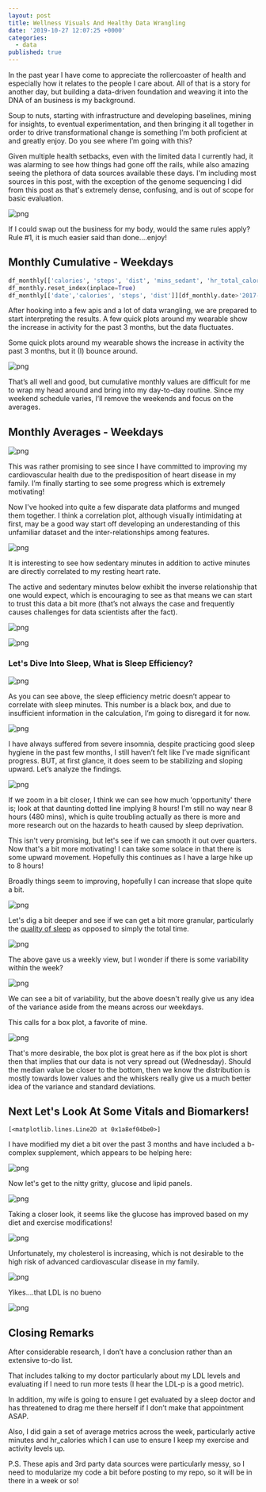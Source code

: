 ```yaml
---
layout: post
title: Wellness Visuals And Healthy Data Wrangling
date: '2019-10-27 12:07:25 +0000'
categories:
  - data
published: true
---
```


In the past year I have come to appreciate the rollercoaster of health and especially how it relates to the people I care about. All of that is a story for another day, but building a data-driven foundation and weaving it into the DNA of an business is my background. 

Soup to nuts, starting with infrastructure and developing baselines, mining for insights, to eventual experimentation, and then bringing it all together in order to drive transformational change is something I’m both proficient at and greatly enjoy. Do you see where I’m going with this?  

Given multiple health setbacks, even with the limited data I currently had, it was alarming to see how things had gone off the rails, while also amazing seeing the plethora of data sources available these days.  I'm including most sources in this post, with the exception of the genome sequencing I did from this post as that's extremely dense, confusing, and is out of scope for basic evaluation. 

![png](../images/health_post/support_post_health_1.png)

If I could swap out the business for my body, would the same rules apply? Rule #1, it is much easier said than done….enjoy!

## Monthly Cumulative - Weekdays


```python
df_monthly[['calories', 'steps', 'dist', 'mins_sedant', 'hr_total_calories', 'mins_active_light', 'calc_active_mins', 'totalSleepMinutesAsleep', 'totalSleep_deep_mins', 'totalSleep_rem_mins', 'totalSleep_wake_mins', 'totalSleepTimeInBed']][df_monthly.index > '2017-07-31'].tail(10)
df_monthly.reset_index(inplace=True)
df_monthly[['date','calories', 'steps', 'dist']][df_monthly.date>'2017-11-01'].plot(subplots=True,x='date',figsize=(12,9), sharex=True, legend=True,title='Monthly Cumulative Calories, Steps, Distances')
```
After hooking into a few apis and a lot of data wrangling, we are prepared to start interpreting the results. A few quick plots around my wearable show the increase in activity for the past 3 months, but the data fluctuates.

Some quick plots around my wearable shows the increase in activity the past 3 months, but it (I) bounce around.

![png](../images/health_post/support_post_health_6_1.png)


That’s all well and good, but cumulative monthly values are difficult for me to wrap my head around and bring into my day-to-day routine. Since my weekend schedule varies, I’ll remove the weekends and focus on the averages.


## Monthly Averages - Weekdays

![png](../images/health_post/support_post_health_8_0.png)

This was rather promising to see since I have committed to improving my cardiovascular health due to the predisposition of heart disease in my family. I’m finally starting to see some progress which is extremely motivating!

Now I've hooked into quite a few disparate data platforms and munged them together.  I think a correlation plot, although visually intimidating at first, may be a good way start off developing an underestanding of this unfamiliar dataset and the inter-relationships among features.


![png](../images/health_post/support_post_health_9_0.png)


It is interesting to see how sedentary minutes in addition to active minutes are directly correlated to my resting heart rate.

The active and sedentary minutes below exhibit the inverse relationship that one would expect, which is encouraging to see as that means we can start to trust this data a bit more (that’s not always the case and frequently causes challenges for data scientists after the fact).


![png](../images/health_post/support_post_health_10_0.png)


![png](../images/health_post/support_post_health_11_0.png)


### Let's Dive Into Sleep, What is Sleep Efficiency? 


![png](../images/health_post/support_post_health_14_1.png)

As you can see above, the sleep efficiency metric doesn’t appear to correlate with sleep minutes. This number is a black box, and due to insufficient information in the calculation, I’m going to disregard it for now.


![png](../images/health_post/support_post_health_16_1.png)


I have always suffered from severe insomnia, despite practicing good sleep hygiene in the past few months, I still haven’t felt like I’ve made significant progress. BUT, at first glance, it does seem to be stabilizing and sloping upward. Let’s analyze the findings.


![png](../images/health_post/support_post_health_18_1.png)

If we zoom in a bit closer, I think we can see how much 'opportunity' there is; look at that daunting dotted line implying 8 hours!  I'm still no way near 8 hours (480 mins), which is quite troubling actually as there is more and more research out on the hazards to heath caused by sleep deprivation. 

This isn't very promising, but let's see if we can smooth it out over quarters. Now that's a bit more motivating!  I can take some solace in that there is some upward movement.  Hopefully this continues as I have a large hike up to 8 hours!  

Broadly things seem to improving, hopefully I can increase that slope quite a bit. 


![png](../images/health_post/support_post_health_19_1.png)



Let's dig a bit deeper and see if we can get a bit more granular, particularly the <u>quality of sleep</u> as opposed to simply the total time.


![png](../images/health_post/support_post_health_21_1.png)


The above gave us a weekly view, but I wonder if there is some variability within the week?


![png](../images/health_post/support_post_health_23_2.png)

We can see a bit of variability, but the above doesn't really give us any idea of the variance aside from the means across our weekdays.

This calls for a box plot, a favorite of mine.


![png](../images/health_post/support_post_health_25_0.png)

That's more desirable, the box plot is great here as if the box plot is short then that implies that our data is not very spread out (Wednesday).  Should the median value be closer to the bottom, then we know the distribution is mostly towards lower values and the whiskers really give us a much better idea of the variance and standard deviations.



## Next Let's Look At Some Vitals and Biomarkers!

    [<matplotlib.lines.Line2D at 0x1a8ef04be0>]


I have modified my diet a bit over the past 3 months and have included a b-complex supplement, which appears to be helping here:

![png](../images/health_post/support_post_health_44_1.png)


Now let's get to the nitty gritty, glucose and lipid panels.


![png](../images/health_post/support_post_health_45_1.png)


Taking a closer look, it seems like the glucose has improved based on my diet and exercise modifications!


![png](../images/health_post/support_post_health_46_1.png)


Unfortunately, my cholesterol is increasing, which is not desirable to the high risk of advanced cardiovascular disease in my family.


![png](../images/health_post/support_post_health_47_1.png)

Yikes....that LDL is no bueno

![png](../images/health_post/support_post_health_48_0.png)

## Closing Remarks

After considerable research, I don’t have a conclusion rather than an extensive to-do list.  

That includes talking to my doctor particularly about my LDL levels and evaluating if I need to run more tests (I hear the LDL-p is a good metric).   

In addition, my wife is going to ensure I get evaluated by a sleep doctor and has threatened to drag me there herself if I don’t make that appointment ASAP.

Also, I did gain a set of average metrics across the week, particularly active minutes and hr_calories which I can use to ensure I keep my exercise and activity levels up.
 
P.S. 
These apis and 3rd party data sources were particularly messy, so I need to modularize my code a bit before posting to my repo, so it will be in there in a week or so!




